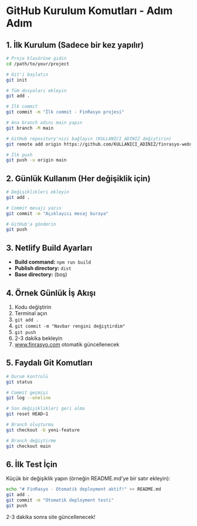 # GitHub Kurulum Komutları - Adım Adım

## 1. İlk Kurulum (Sadece bir kez yapılır)

```bash
# Proje klasörüne gidin
cd /path/to/your/project

# Git'i başlatın
git init

# Tüm dosyaları ekleyin
git add .

# İlk commit
git commit -m "İlk commit - FinRasyo projesi"

# Ana branch adını main yapın
git branch -M main

# GitHub repository'nizi bağlayın (KULLANICI_ADINIZ değiştirin)
git remote add origin https://github.com/KULLANICI_ADINIZ/finrasyo-website.git

# İlk push
git push -u origin main
```

## 2. Günlük Kullanım (Her değişiklik için)

```bash
# Değişiklikleri ekleyin
git add .

# Commit mesajı yazın
git commit -m "Açıklayıcı mesaj buraya"

# GitHub'a gönderin
git push
```

## 3. Netlify Build Ayarları

- **Build command:** `npm run build`
- **Publish directory:** `dist`
- **Base directory:** (boş)

## 4. Örnek Günlük İş Akışı

1. Kodu değiştirin
2. Terminal açın
3. `git add .`
4. `git commit -m "Navbar rengini değiştirdim"`
5. `git push`
6. 2-3 dakika bekleyin
7. www.finrasyo.com otomatik güncellenecek

## 5. Faydalı Git Komutları

```bash
# Durum kontrolü
git status

# Commit geçmişi
git log --oneline

# Son değişiklikleri geri alma
git reset HEAD~1

# Branch oluşturma
git checkout -b yeni-feature

# Branch değiştirme
git checkout main
```

## 6. İlk Test İçin

Küçük bir değişiklik yapın (örneğin README.md'ye bir satır ekleyin):

```bash
echo "# FinRasyo - Otomatik deployment aktif!" >> README.md
git add .
git commit -m "Otomatik deployment testi"
git push
```

2-3 dakika sonra site güncellenecek!